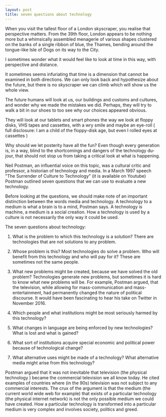 ```yaml
---
layout: post
title: seven questions about technology
---
```


When you visit the tallest floor of a London skyscraper, you realise that perspective matters. From the 39th floor, London appears to be nothing more but a whimsically assembled menagerie of various shapes clustered on the banks of a single ribbon of blue, the Thames, bending around the tongue-like Isle of Dogs on its way to the City. 

I sometimes wonder what it would feel like to look at time in this way, with perspective and distance.

It sometimes seems infuriating that time is a dimension that cannot be examined in both directions.
We can only look back and hypothesize about the future, but there is no skyscraper we can climb which will 
show us the whole view. 

The future humans will look at us, our buildings and customs and cultures, and wonder why we made the mistakes
we did. Perhaps, they will try to walk a bit in our shoes to too see why our choices appeared obvious. 

They will look at our tablets and smart phones the way we look at floppy disks, VHS tapes and cassettes, with a wry smile and maybe an eye-roll ( full disclosure: I am a child of the floppy-disk age, but even I rolled eyes at cassettes )

Why should we let posterity have all the fun? Even though every generation is, in a way, blind to the shortcomings and dangers of the technology du-jour, that should not stop us from taking a critical look at what is happening. 

Neil Postman, an influential voice on this topic, was a cultural critic and professor, a historian of technology and media. In a March 1997 speech "The Surrender of Culture to Technology" (it is available on Youtube) Postman outlined seven questions that we can use to evaluate a new technology. 

Before looking at the questions, we should make note of an important distinction between the words media and technology. A technology to a medium is what a brain is to a mind, Postman says. A technology is machine, a medium is a social creation. How a technology is used by a culture is not necessarily the only way it could be used. 


The seven questions about technology:

1. What is the problem to which this technology is a solution?
There are technologies that are not solutions to any problem. 

2. Whose problem is this?
Most technologies do solve a problem. Who will benefit from this technology and who will pay for it? These are sometimes not the same people.  

3. What new problems might be created, because we have solved the old problem?
Technologies generate new problems, but sometimes it is hard to know what new problems will be. For example, Postman argued, that the television, while allowing for mass-communication and mass-entertainment, had permanently changed the nature of political discourse. It would have been fascinating to hear his take on Twitter in November 2016.

 
4. Which people and what institutions might be most seriously harmed by this technology?
 
5. What changes in language are being enforced by new technologies? What is lost and what is gained?


6. What sort of institutions acquire special economic and political power because of technological change? 

7. What alternative uses might be made of a technology? What alternative media might arise from this technology?

Postman argued that it was not inevitable that television (the physical technology ) became the commercial television we all know today. He cited examples of countries where (in the 90s) television was not subject to any commercial interests. The crux of the argument is that the medium (the current world wide web for example) that exists of a particular technology (the physical internet network) is not the only possible medium we could have created. How a particular technology is transformed into a particular medium is very complex and involves society, politics and greed. 

 

